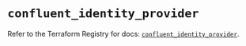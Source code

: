 # `confluent_identity_provider`

Refer to the Terraform Registry for docs: [`confluent_identity_provider`](https://registry.terraform.io/providers/confluentinc/confluent/2.10.0/docs/resources/identity_provider).
